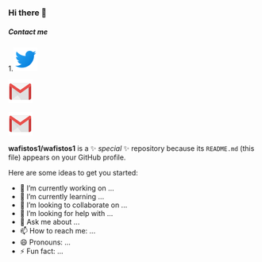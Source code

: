 ### Hi there 👋
##### Contact me

1.[![](./images/twitter.png)]('https://twitter.com/wafi_Mameri')

 [![Twitter](./images/gmail.png)]('https://twitter.com/wafi_Mameri')

[![](./images/gmail.png)]('https://twitter.com/wafi_Mameri')

[lk]: ./images/linkedin.png "Wafi LinkedIn"
[gl]: ./images/gmail.png "Wafi Gmail"
[tw]: ./images/twitter.png "Wafi Twitter"


**wafistos1/wafistos1** is a ✨ _special_ ✨ repository because its `README.md` (this file) appears on your GitHub profile.

Here are some ideas to get you started:

- 🔭 I’m currently working on ...
- 🌱 I’m currently learning ...
- 👯 I’m looking to collaborate on ...
- 🤔 I’m looking for help with ...
- 💬 Ask me about ...
- 📫 How to reach me: ...
- 😄 Pronouns: ...
- ⚡ Fun fact: ...

